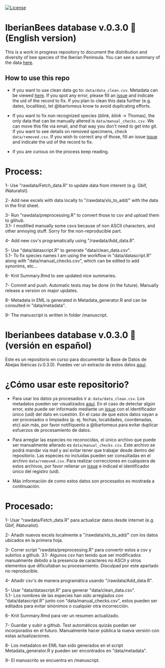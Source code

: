 [![License](https://licensebuttons.net/l/by/4.0/80x15.png)](https://raw.githubusercontent.com/ibartomeus/IberianBees/master/LICENSE)

# IberianBees database v.0.3.0 :bee: (English version)

This is a work in progress repository to document the distribution and diversity of bee species of the Iberian Peninsula. You can see a summary of the data [here](https://github.com/ibartomeus/IberianBees/blob/master/Summary.md).   

## How to use this repo  

- If you want to use clean data go to: `data/data_clean.csv`. Metadata can be viewed [here](http://htmlpreview.github.io/?https://github.com/ibartomeus/IberianBees/blob/master/docs/index.html). If you spot any error, please fill an [issue](https://github.com/ibartomeus/IberianBees/issues) and indicate the uid of the record to fix. If you plan to clean this data further (e.g. dates, localities), let @ibartomeus know to avoid duplicating efforts.

- If you want to fix non recognized species (*blink, blink* -> Thomas), the only data that can be manually altered is `data/manual_checks.csv`. We can move this file via email, and that way you don't need to get into git. If you want to see details on removed specimens, check `data/removed.csv`. If you wish to correct any of those, fill an issue [issue](https://github.com/ibartomeus/IberianBees/issues) and indicate the uid of the record to fix. 

- If you are curious on the process keep reading.

# Process:

1- Use "rawdata/Fetch_data.R" to update data from interent (e.g. Gbif, iNaturalist).

2- Add new excels with data locally to "/rawdata/xls_to_add/" with the data in the first sheet.  

3- Run "rawdata/preprocessing.R" to convert those to csv and upload them to github.  
3.1- I modified manually some csvs because of non ASCII characters, and other annoying stuff. Sorry for the non-reproducible part.

4- Add new csv's programatically using "/rawdata/Add_data.R".

5- Use "data/datascript.R" to generate "data/clean_data.csv".  
5.1- To fix species names I am using the workflow in "data/datascript.R" along with "data/manual_checks.csv", which can be edited to add synonims, etc...  

6- Knit Summary.Rmd to see updated nice summaries.  

7- Commit and push. Automatic tests may be done (in the future). Manually release a version on major updates.

8- Metadata in EML is generated in Metadata_generator.R and can be consulted in "data/metadata".

9- The manuscript is written in folder /manuscript.

# Iberianbees database v.0.3.0 :bee: (versión en español)

Este es un repositorio en curso para documentar la Base de Datos de Abejas Ibéricas (v.0.3.0). Puedes ver un extracto de estos datos [aquí](https://github.com/ibartomeus/IberianBees/blob/master/Summary.md).

# ¿Cómo usar este repositorio?

- Para usar los datos ya procesados ir a: `data/data_clean.csv`. Los metadatos pueden ser visualizados [aquí](http://htmlpreview.github.io/?https://github.com/ibartomeus/IberianBees/blob/master/docs/index.html). En el caso de detectar algún error, este puede ser informado mediante un [issue](https://github.com/ibartomeus/IberianBees/issues) con el identificador único (uid) del dato en cuestión. En el caso de que estos datos vayan a ser procesados o limpiados  (p. ej. fechas, localidades, coordenadas, etc) aún más, por favor notifíquenlo a @ibartomeus para evitar duplicar esfuerzos de procesamiento de datos.

- Para arreglar las especies no reconocidas, el único archivo que puede ser manualmente alterado es `data/manual_checks.csv`. Este archivo se podrá mandar via mail y así evitar tener que trabajar desde dentro del repositorio. Las especies no incluidas pueden ser consultadas en el archivo `data/removed.csv`. Para realizar correcciones en cualquiera de estos archivos, por favor rellenar un [issue](https://github.com/ibartomeus/IberianBees/issues) e indicad el identificador único del registro (uid).

- Más información de como estos datos son procesados es mostrada a continuación.

# Procesado:

1- Usar "rawdata/Fetch_data.R" para actualizar datos desde internet (e.g. Gbif, iNaturalist).

2- Añadir nuevos excels localmente a "/rawdata/xls_to_add/" con los datos ubicados en la primera hoja.  

3- Correr script "rawdata/preprocessing.R" para convertir estos a csv y subirlos a github. 
3.1- Algunos csv han tenido que ser modificados manualmente debido a la presencia de caracteres no ASCII y otros elementos que dificultaban su procesamiento. Disculpad por este apartado no reproducible.

4- Añadir csv's de manera programática usando "/rawdata/Add_data.R". 

5- Usar "data/datascript.R" para generar "data/clean_data.csv".  
5.1- Los nombres de las especies han sido arreglados con "data/datascript.R" junto con "data/manual_checks.csv", estos pueden ser editados para evitar sinónimos o cualquier otra incorrección.

6- Knit Summary.Rmd para ver un resumen actualizado.

7- Guardar y subir a github. Test automáticos quizás puedan ser incorporados en el futuro. Manualmente hacer pública la nueva versión con estas actualizaciones.

8- Los metadatos en EML han sido generados en el script Metadata_generator.R y pueden ser encontrados en "data/metadata".

9- El manuscrito se encuentra en /manuscript.

